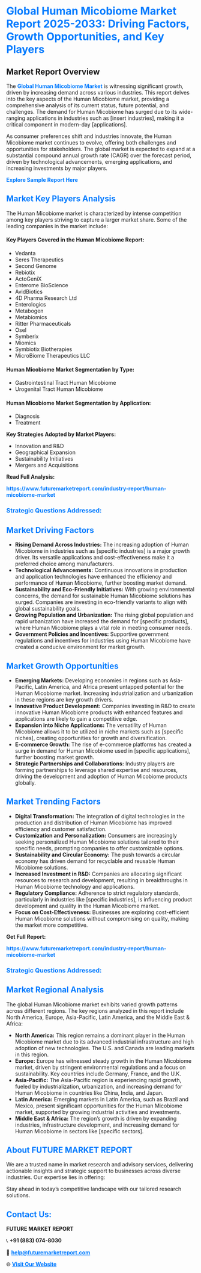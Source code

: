 <h1 style="color: #007BFF;">Global Human Micobiome Market Report 2025-2033: Driving Factors, Growth Opportunities, and Key Players</h1>

<section id="overview">
<h2>Market Report Overview</h2>
<p>The <a href="https://www.futuremarketreport.com/industry-report/human-micobiome-market" style="color: #007BFF; text-decoration: none;"><strong>Global Human Micobiome Market</strong></a> is witnessing significant growth, driven by increasing demand across various industries. This report delves into the key aspects of the Human Micobiome market, providing a comprehensive analysis of its current status, future potential, and challenges. The demand for Human Micobiome has surged due to its wide-ranging applications in industries such as [insert industries], making it a critical component in modern-day [applications].</p>
<p>As consumer preferences shift and industries innovate, the Human Micobiome market continues to evolve, offering both challenges and opportunities for stakeholders. The global market is expected to expand at a substantial compound annual growth rate (CAGR) over the forecast period, driven by technological advancements, emerging applications, and increasing investments by major players.</p>
</section>

<section id="overview">
<p><a href="https://www.futuremarketreport.com/request-sample/reportId=91945" style="color: #007BFF; text-decoration: none;"><strong>Explore Sample Report Here</strong></a></p>
</section>

<section id="key-players">
<h2 style="color: #007BFF;">Market Key Players Analysis</h2>
<p>The Human Micobiome market is characterized by intense competition among key players striving to capture a larger market share. Some of the leading companies in the market include:</p>
<h4>Key Players Covered in the Human Micobiome Report:</h4>
<ul><li>Vedanta</li><li>Seres Therapeutics</li><li>Second Genome</li><li>Rebiotix</li><li>ActoGeniX</li><li>Enterome BioScience</li><li>AvidBiotics</li><li>4D Pharma Research Ltd</li><li>Enterologics</li><li>Metabogen</li><li>Metabiomics</li><li>Ritter Pharmaceuticals</li><li>Osel</li><li>Symberix</li><li>Miomics</li><li>Symbiotix Biotherapies</li><li>MicroBiome Therapeutics LLC</li></ul>
<h4>Human Micobiome Market Segmentation by Type:</h4>
<ul><li>Gastrointestinal Tract Human Micobiome</li><li>Urogenital Tract Human Micobiome</li></ul>

<h4>Human Micobiome Market Segmentation by Application:</h4>
<ul><li>Diagnosis</li><li>Treatment</li></ul>
<p><strong>Key Strategies Adopted by Market Players:</strong></p>
<ul>
<li>Innovation and R&D</li>
<li>Geographical Expansion</li>
<li>Sustainability Initiatives</li>
<li>Mergers and Acquisitions</li>
</ul>
</section>

<section>
<p><strong>Read Full Analysis: </strong></p><a href="https://www.futuremarketreport.com/industry-report/human-micobiome-market" style="color: #007BFF; text-decoration: none;"><strong>https://www.futuremarketreport.com/industry-report/human-micobiome-market</strong></a>
<h3 style="color: #007BFF;">Strategic Questions Addressed:</h3>
</section>

<section id="driving-factors">
<h2 style="color: #007BFF;">Market Driving Factors</h2>
<ul>
<li><strong>Rising Demand Across Industries:</strong> The increasing adoption of Human Micobiome in industries such as [specific industries] is a major growth driver. Its versatile applications and cost-effectiveness make it a preferred choice among manufacturers.</li>
<li><strong>Technological Advancements:</strong> Continuous innovations in production and application technologies have enhanced the efficiency and performance of Human Micobiome, further boosting market demand.</li>
<li><strong>Sustainability and Eco-Friendly Initiatives:</strong> With growing environmental concerns, the demand for sustainable Human Micobiome solutions has surged. Companies are investing in eco-friendly variants to align with global sustainability goals.</li>
<li><strong>Growing Population and Urbanization:</strong> The rising global population and rapid urbanization have increased the demand for [specific products], where Human Micobiome plays a vital role in meeting consumer needs.</li>
<li><strong>Government Policies and Incentives:</strong> Supportive government regulations and incentives for industries using Human Micobiome have created a conducive environment for market growth.</li>
</ul>
</section>

<section id="growth-opportunities">
<h2 style="color: #007BFF;">Market Growth Opportunities</h2>
<ul>
<li><strong>Emerging Markets:</strong> Developing economies in regions such as Asia-Pacific, Latin America, and Africa present untapped potential for the Human Micobiome market. Increasing industrialization and urbanization in these regions are key growth drivers.</li>
<li><strong>Innovative Product Development:</strong> Companies investing in R&D to create innovative Human Micobiome products with enhanced features and applications are likely to gain a competitive edge.</li>
<li><strong>Expansion into Niche Applications:</strong> The versatility of Human Micobiome allows it to be utilized in niche markets such as [specific niches], creating opportunities for growth and diversification.</li>
<li><strong>E-commerce Growth:</strong> The rise of e-commerce platforms has created a surge in demand for Human Micobiome used in [specific applications], further boosting market growth.</li>
<li><strong>Strategic Partnerships and Collaborations:</strong> Industry players are forming partnerships to leverage shared expertise and resources, driving the development and adoption of Human Micobiome products globally.</li>
</ul>
</section>

<section id="trending-factors">
<h2 style="color: #007BFF;">Market Trending Factors</h2>
<ul>
<li><strong>Digital Transformation:</strong> The integration of digital technologies in the production and distribution of Human Micobiome has improved efficiency and customer satisfaction.</li>
<li><strong>Customization and Personalization:</strong> Consumers are increasingly seeking personalized Human Micobiome solutions tailored to their specific needs, prompting companies to offer customizable options.</li>
<li><strong>Sustainability and Circular Economy:</strong> The push towards a circular economy has driven demand for recyclable and reusable Human Micobiome solutions.</li>
<li><strong>Increased Investment in R&D:</strong> Companies are allocating significant resources to research and development, resulting in breakthroughs in Human Micobiome technology and applications.</li>
<li><strong>Regulatory Compliance:</strong> Adherence to strict regulatory standards, particularly in industries like [specific industries], is influencing product development and quality in the Human Micobiome market.</li>
<li><strong>Focus on Cost-Effectiveness:</strong> Businesses are exploring cost-efficient Human Micobiome solutions without compromising on quality, making the market more competitive.</li>
</ul>
</section>

<section>
<p><strong>Get Full Report: </strong></p><a href="https://www.futuremarketreport.com/industry-report/human-micobiome-market" style="color: #007BFF; text-decoration: none;"><strong>https://www.futuremarketreport.com/industry-report/human-micobiome-market</strong></a>
<h3 style="color: #007BFF;">Strategic Questions Addressed:</h3>
</section>


<section id="regional-analysis">
<h2 style="color: #007BFF;">Market Regional Analysis</h2>
<p>The global Human Micobiome market exhibits varied growth patterns across different regions. The key regions analyzed in this report include North America, Europe, Asia-Pacific, Latin America, and the Middle East & Africa:</p>
<ul>
<li><strong>North America:</strong> This region remains a dominant player in the Human Micobiome market due to its advanced industrial infrastructure and high adoption of new technologies. The U.S. and Canada are leading markets in this region.</li>
<li><strong>Europe:</strong> Europe has witnessed steady growth in the Human Micobiome market, driven by stringent environmental regulations and a focus on sustainability. Key countries include Germany, France, and the U.K.</li>
<li><strong>Asia-Pacific:</strong> The Asia-Pacific region is experiencing rapid growth, fueled by industrialization, urbanization, and increasing demand for Human Micobiome in countries like China, India, and Japan.</li>
<li><strong>Latin America:</strong> Emerging markets in Latin America, such as Brazil and Mexico, present significant opportunities for the Human Micobiome market, supported by growing industrial activities and investments.</li>
<li><strong>Middle East & Africa:</strong> The region’s growth is driven by expanding industries, infrastructure development, and increasing demand for Human Micobiome in sectors like [specific sectors].</li>
</ul>
</section>

<footer>
<h2 style="color: #007BFF;">About FUTURE MARKET REPORT</h2>
<p>We are a trusted name in market research and advisory services, delivering actionable insights and strategic support to businesses across diverse industries. Our expertise lies in offering:</p>

<p>Stay ahead in today’s competitive landscape with our tailored research solutions.</p>

<h2 style="color: #007BFF;">Contact Us:</h2>
<p><strong>FUTURE MARKET REPORT</strong></p>
<p>📞 <strong>+91 (883) 074-8030</strong></p>
<p>📧 <strong><a href="mailto:help@futuremarketreport.com" style="color: #007BFF;">help@futuremarketreport.com</a></strong></p>
<p>🌐 <strong><a href="https://www.futuremarketreport.com/" style="color: #007BFF;">Visit Our Website</a></strong></p>
</footer>